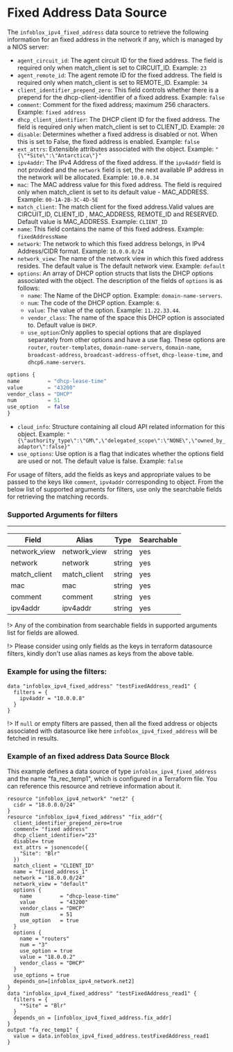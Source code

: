 # Fixed Address Data Source

The `infoblox_ipv4_fixed_address` data source to retrieve the following information for an fixed address in the network if any, which is managed by a NIOS server:

* `agent_circuit_id`: The agent circuit ID for the fixed address. The field is required only when match_client is set to CIRCUIT_ID. Example: `23`
* `agent_remote_id`: The agent remote ID for the fixed address. The field is required only when match_client is set to REMOTE_ID. Example: `34`
* `client_identifier_prepend_zero`: This field controls whether there is a prepend for the dhcp-client-identifier of a fixed address. Example: `false`
* `comment`: Comment for the fixed address; maximum 256 characters. Example: `fixed address`
* `dhcp_client_identifier`: The DHCP client ID for the fixed address. The field is required only when match_client is set to CLIENT_ID. Example: `20`
* `disable`: Determines whether a fixed address is disabled or not. When this is set to False, the fixed address is enabled. Example: `false`
* `ext_attrs`: Extensible attributes associated with the object. Example: `"{\"*Site\":\"Antarctica\"}"`
* `ipv4addr`: The IPv4 Address of the fixed address. If the `ipv4addr` field is not provided and the `network` field is set, the next available IP address in the network will be allocated. Example: `10.0.0.34`
* `mac`: The MAC address value for this fixed address. The field is required only when match_client is set to its default value - MAC_ADDRESS. Example: `00-1A-2B-3C-4D-5E`
* `match_client`: The match client for the fixed address.Valid values are CIRCUIT_ID, CLIENT_ID , MAC_ADDRESS, REMOTE_ID and RESERVED. Default value is MAC_ADDRESS. Example: `CLIENT_ID`
* `name`: This field contains the name of this fixed address. Example: `fixedAddressName`
* `network`: The network to which this fixed address belongs, in IPv4 Address/CIDR format. Example: `10.0.0.0/24`
* `network_view`: The name of the network view in which this fixed address resides. The default value is The default network view. Example: `default`
* `options`: An array of DHCP option structs that lists the DHCP options associated with the object. The description of the fields of `options` is as follows:
    * `name`: The Name of the DHCP option. Example: `domain-name-servers`.
    * `num`: The code of the DHCP option. Example: `6`.
    * `value`: The value of the option. Example: `11.22.33.44`.
    * `vendor_class`: The name of the space this DHCP option is associated to. Default value is `DHCP`.
    * `use_option`:Only applies to special options that are displayed separately from other options and have a use flag. These options are `router`,
      `router-templates`, `domain-name-servers`, `domain-name`, `broadcast-address`, `broadcast-address-offset`, `dhcp-lease-time`, and `dhcp6.name-servers`.

```terraform
options {
name         = "dhcp-lease-time"
value        = "43200"
vendor_class = "DHCP"
num          = 51
use_option   = false
}
```
* `cloud_info`: Structure containing all cloud API related information for this object. Example: `"{\"authority_type\":\"GM\",\"delegated_scope\":\"NONE\",\"owned_by_adaptor\":false}"`
* `use_options`: Use option is a flag that indicates whether the options field are used or not. The default value is false. Example: `false`

For usage of filters, add the fields as keys and appropriate values to be passed to the keys like `comment`, `ipv4addr` corresponding to object.
From the below list of supported arguments for filters,  use only the searchable fields for retrieving the matching records.

### Supported Arguments for filters

-----
| Field        | Alias        | Type   | Searchable |
|--------------|--------------|--------|------------|
| network_view | network_view | string | yes        |
| network      | network      | string | yes        |
| match_client | match_client | string | yes        |
| mac          | mac          | string | yes        |
| comment      | comment      | string | yes        |
| ipv4addr     | ipv4addr     | string | yes        |

!> Any of the combination from searchable fields in supported arguments list for fields are allowed.

!> Please consider using only fields as the keys in terraform datasource filters, kindly don't use alias names as keys from the above table.

### Example for using the filters:
```hcl
data "infoblox_ipv4_fixed_address" "testFixedAddress_read1" {
  filters = {
    ipv4addr = "10.0.0.8"
  }
}
```
!> If `null` or empty filters are passed, then all the fixed address or objects associated with datasource like here `infoblox_ipv4_fixed_address` will be fetched in results.


### Example of an fixed address Data Source Block

This example defines a data source of type `infoblox_ipv4_fixed_address` and the name "fa_rec_temp1", which is configured in a Terraform file.
You can reference this resource and retrieve information about it.
```hcl
resource "infoblox_ipv4_network" "net2" {
  cidr = "18.0.0.0/24"
}
resource "infoblox_ipv4_fixed_address" "fix_addr"{
  client_identifier_prepend_zero=true
  comment= "fixed address"
  dhcp_client_identifier="23"
  disable= true
  ext_attrs = jsonencode({
    "Site": "Blr"
  })
  match_client = "CLIENT_ID"
  name = "fixed_address_1"
  network = "18.0.0.0/24"
  network_view = "default"
  options {
    name         = "dhcp-lease-time"
    value        = "43200"
    vendor_class = "DHCP"
    num          = 51
    use_option   = true
  }
  options {
    name = "routers"
    num = "3"
    use_option = true
    value = "18.0.0.2"
    vendor_class = "DHCP"
  }
  use_options = true
  depends_on=[infoblox_ipv4_network.net2]
}
data "infoblox_ipv4_fixed_address" "testFixedAddress_read1" {
  filters = {
    "*Site" = "Blr"
  }
  depends_on = [infoblox_ipv4_fixed_address.fix_addr]
}
output "fa_rec_temp1" {
  value = data.infoblox_ipv4_fixed_address.testFixedAddress_read1
}
```